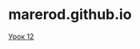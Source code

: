 # marerod.github.io
 [Урок 12](https://marerod.github.io/lesson_12/indexF.html "Необязательная подсказка")
